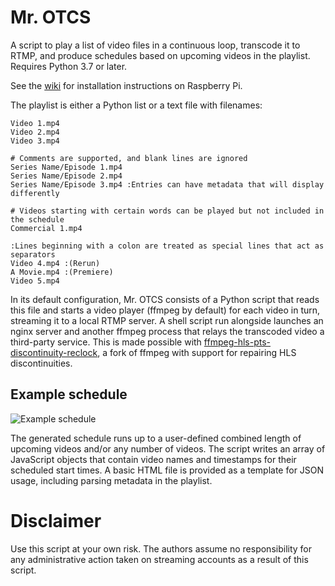 # Mr. OTCS
A script to play a list of video files in a continuous loop, transcode it to RTMP, and produce schedules based on upcoming videos in the playlist. Requires Python 3.7 or later. 

See the [wiki](https://github.com/TheOpponent/mr-otcs/wiki) for installation instructions on Raspberry Pi.

The playlist is either a Python list or a text file with filenames:
```
Video 1.mp4
Video 2.mp4
Video 3.mp4

# Comments are supported, and blank lines are ignored
Series Name/Episode 1.mp4
Series Name/Episode 2.mp4 
Series Name/Episode 3.mp4 :Entries can have metadata that will display differently

# Videos starting with certain words can be played but not included in the schedule
Commercial 1.mp4

:Lines beginning with a colon are treated as special lines that act as separators
Video 4.mp4 :(Rerun)
A Movie.mp4 :(Premiere)
Video 5.mp4
```

In its default configuration, Mr. OTCS consists of a Python script that reads this file and starts a video player (ffmpeg by default) for each video in turn, streaming it to a local RTMP server. A shell script run alongside launches an nginx server and another ffmpeg process that relays the transcoded video a third-party service. This is made possible with [ffmpeg-hls-pts-discontinuity-reclock](https://github.com/jjustman/ffmpeg-hls-pts-discontinuity-reclock), a fork of ffmpeg with support for repairing HLS discontinuities.

## Example schedule
![Example schedule](https://user-images.githubusercontent.com/8432212/116021273-def42b80-a615-11eb-96ba-3ad4d8f5375a.png)

The generated schedule runs up to a user-defined combined length of upcoming videos and/or any number of videos. The script writes an array of JavaScript objects that contain video names and timestamps for their scheduled start times. A basic HTML file is provided as a template for JSON usage, including parsing metadata in the playlist.

# Disclaimer
Use this script at your own risk. The authors assume no responsibility for any administrative action taken on streaming accounts as a result of this script.
